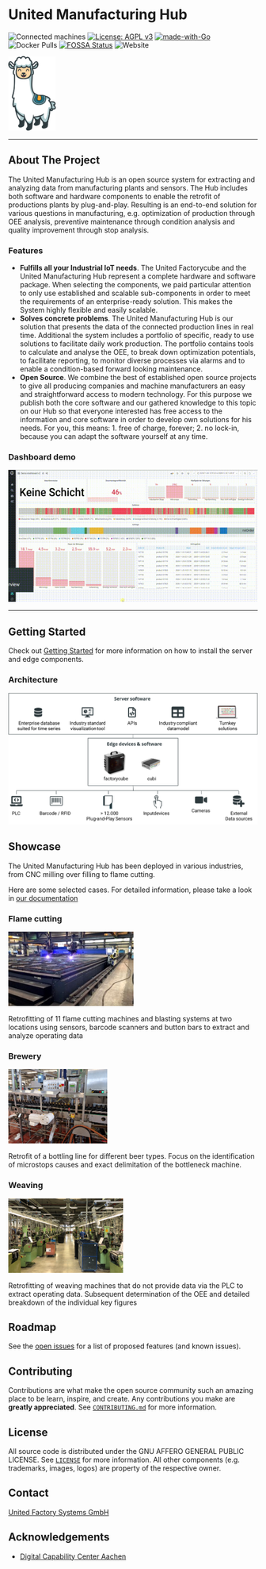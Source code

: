 <!-- PROJECT SHIELDS -->
<!--
*** I'm using markdown "reference style" links for readability.
*** Reference links are enclosed in brackets [ ] instead of parentheses ( ).
*** See the bottom of this document for the declaration of the reference variables
*** for contributors-url, forks-url, etc. This is an optional, concise syntax you may use.
*** https://www.markdownguide.org/basic-syntax/#reference-style-links
-->

<!--
[![Contributors][contributors-shield]][contributors-url]
[![Forks][forks-shield]][forks-url]
[![Stargazers][stars-shield]][stars-url]
[![Issues][issues-shield]][issues-url]
[![MIT License][license-shield]][license-url]
[![LinkedIn][linkedin-shield]][linkedin-url]

-->

<!-- PROJECT LOGO -->
# United Manufacturing Hub

![Connected machines](https://img.shields.io/badge/Connected%20machines-34-informational)
[![License: AGPL v3](https://img.shields.io/badge/License-AGPL%20v3-blue.svg)](https://www.gnu.org/licenses/agpl-3.0)
[![made-with-Go](https://img.shields.io/badge/Made%20with-Go-1f425f.svg)](http://golang.org)
![Docker Pulls](https://img.shields.io/docker/pulls/unitedmanufacturinghub/factoryinsight)
[![FOSSA Status](https://app.fossa.com/api/projects/git%2Bgithub.com%2Funited-manufacturing-hub%2Funited-manufacturing-hub.svg?type=shield)](https://app.fossa.com/projects/git%2Bgithub.com%2Funited-manufacturing-hub%2Funited-manufacturing-hub?ref=badge_shield)
![Website](https://img.shields.io/website?up_message=online&url=https%3A%2F%2Fwww.united-manufacturing-hub.com)




<!--<img src="docs/images/Logo UMH primary.svg" height="100" > -->

<img src="docs/images/Otto.svg" height="150">

----

<!-- ABOUT THE PROJECT -->
## About The Project

The United Manufacturing Hub is an open source system for extracting and analyzing data from manufacturing plants and sensors. The Hub includes both software and hardware components to enable the retrofit of productions plants by plug-and-play. Resulting is an end-to-end solution for various questions in manufacturing, e.g. optimization of production through OEE analysis, preventive maintenance through condition analysis and quality improvement through stop analysis.

### Features

- **Fulfills all your Industrial IoT needs**. The United Factorycube and the United Manufacturing Hub represent a complete hardware and software package. When selecting the components, we paid particular attention to only use established and scalable sub-components in order to meet the requirements of an enterprise-ready solution. This makes the System highly flexible and easily scalable.
- **Solves concrete problems**. The United Manufacturing Hub is our solution that presents the data of the connected production lines in real time. Additional the system includes a portfolio of specific, ready to use solutions to facilitate daily work production. The portfolio contains tools to calculate and analyse the OEE, to break down optimization potentials, to facilitate reporting, to monitor diverse processes via alarms and to enable a condition-based forward looking maintenance.
- **Open Source**. We combine the best of established open source projects to give all producing companies and machine manufacturers an easy and straightforward access to modern technology. For this purpose we publish both the core software and our gathered knowledge to this topic on our Hub so that everyone interested has free access to the information and core software in order to develop own solutions for his needs. For you, this means: 1. free of charge, forever; 2. no lock-in, because you can adapt the software yourself at any time.

### Dashboard demo

![Demo](docs/images/dashboard.gif)

----

## Getting Started

Check out [Getting Started](docs/getting-started.md) for more information on how to install the server and edge components.

### Architecture

![IIoT-stack](docs/images/iiot-stack.svg)

<!-- SHOWCASE -->
## Showcase

The United Manufacturing Hub has been deployed in various industries, from CNC milling over filling to flame cutting.

Here are some selected cases. For detailed information, please take a look in [our documentation](docs/examples/overview.md)

### Flame cutting

<img src="docs/examples/images/flame-cutting.png" height="150">

Retrofitting of 11 flame cutting machines and blasting systems at two locations using sensors, barcode scanners and button bars to extract and analyze operating data

### Brewery

<img src="docs/examples/images/brewery.png" height="150">

Retrofit of a bottling line for different beer types. Focus on the identification of microstops causes and exact delimitation of the bottleneck machine.

### Weaving

<img src="docs/examples/images/weaving.png" height="150">

Retrofitting of weaving machines that do not provide data via the PLC to extract operating data. Subsequent determination of the OEE and detailed breakdown of the individual key figures

<!-- ROADMAP -->
## Roadmap

See the [open issues](https://github.com/united-manufacturing-hub/united-manufacturing-hub/issues) for a list of proposed features (and known issues).

<!-- CONTRIBUTING -->
## Contributing

Contributions are what make the open source community such an amazing place to be learn, inspire, and create. Any contributions you make are **greatly appreciated**. See [`CONTRIBUTING.md`](CONTRIBUTING.md) for more information.

<!-- LICENSE -->
## License

All source code is distributed under the GNU AFFERO GENERAL PUBLIC LICENSE. See [`LICENSE`](LICENSE) for more information. All other components (e.g. trademarks, images, logos) are property of the respective owner.

<!-- CONTACT -->
## Contact

[United Factory Systems GmbH](https://www.united-manufacturing-hub.com)

<!-- ACKNOWLEDGEMENTS -->
## Acknowledgements

- [Digital Capability Center Aachen](https://www.mckinsey.com/business-functions/operations/how-we-help-clients/capability-center-network/our-centers/aachen)

<!-- MARKDOWN LINKS & IMAGES -->
<!-- https://www.markdownguide.org/basic-syntax/#reference-style-links -->
[product-screenshot]: images/screenshot.png
[Documentation]: https://wiki.industrial-analytics.net
[Website]: https://www.united-manufacturing-hub.com

<!-- Software -->
[Grafana]: https://github.com/grafana/grafana
[PowerBI]: https://powerbi.microsoft.com/
[node-red]: https://github.com/node-red/node-red
[TimescaleDB]: https://github.com/timescale/timescaledb
[Kubernetes]: https://github.com/kubernetes/kubernetes
[Helm]: https://github.com/helm/helm
[Docker]: https://github.com/docker/engine
